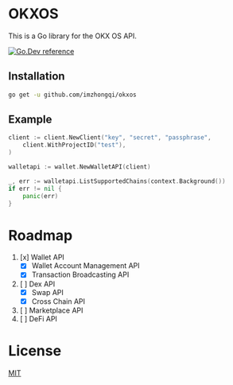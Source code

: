 # OKXOS

This is a Go library for the OKX OS API.

[![Go.Dev reference](https://img.shields.io/badge/go.dev-reference-blue?logo=go&logoColor=white)](https://pkg.go.dev/github.com/imzhongqi/okxos?tab=doc)

## Installation

```bash
go get -u github.com/imzhongqi/okxos
```

## Example

```go
client := client.NewClient("key", "secret", "passphrase",
    client.WithProjectID("test"),
)

walletapi := wallet.NewWalletAPI(client)

_, err := walletapi.ListSupportedChains(context.Background())
if err != nil {
    panic(err)
}
```

# Roadmap

1. [x] Wallet API
   - [x] Wallet Account Management API
   - [x] Transaction Broadcasting API
2. [ ] Dex API
   - [x] Swap API
   - [x] Cross Chain API
3. [ ] Marketplace API
4. [ ] DeFi API

# License

[MIT](LICENSE)
